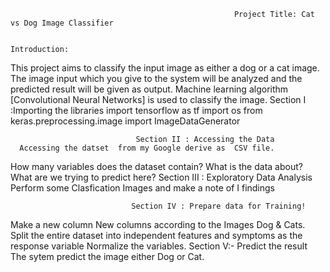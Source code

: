                                                       Project Title: Cat vs Dog Image Classifier 
       
                                                               Introduction: 

This project aims to classify the input image as either a dog or a cat image. The image input which you give to the system will be analyzed and the predicted result will be given as output. Machine learning algorithm [Convolutional Neural Networks] is used to classify the image. 
             Section I :Importing the libraries
import tensorflow as tf
import os
from keras.preprocessing.image import ImageDataGenerator

                                Section II : Accessing the Data
      Accessing the datset  from my Google derive as  CSV file.
How many variables does the dataset contain?
What is the data about?
What are we trying to predict here?
                                Section III : Exploratory Data Analysis
Perform some Clasfication Images and make a note of I findings

                               Section IV : Prepare data for Training!
Make a new column New columns according to the Images Dog & Cats.
Split the entire dataset into independent features and symptoms as the response variable
Normalize the variables.
                            Section V:- Predict the result
      The sytem predict the image either Dog or Cat.
